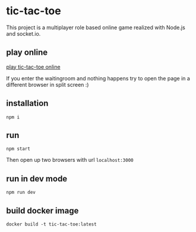 # tic-tac-toe

This project is a multiplayer role based online game realized with Node.js and socket.io.

## play online

[play tic-tac-toe online](https://tic-tac-toe.christianwolf.me)

If you enter the waitingroom and nothing happens try to open the page in a different browser in split screen :)

## installation

```
npm i
```

## run

```
npm start
```

Then open up two browsers with url `localhost:3000`

## run in dev mode

```
npm run dev
```

## build docker image

```
docker build -t tic-tac-toe:latest
```
